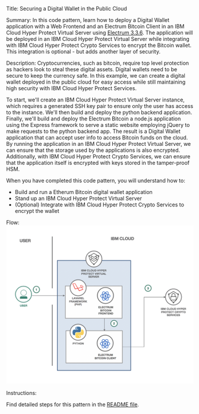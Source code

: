 Title: Securing a Digital Wallet in the Public Cloud

Summary:
In this code pattern, learn how to deploy a Digital Wallet application with a Web Frontend and an Electrum Bitcoin Client in an IBM Cloud Hyper Protect Virtual Server using [Electrum 3.3.6](https://github.com/spesmilo/electrum/tree/3.3.6). The application will be deployed in an IBM Cloud Hyper Protect Virtual Server while integrating with IBM Cloud Hyper Protect Crypto Services to encrypt the Bitcoin wallet. This integration is optional - but adds another layer of security.

Description:
Cryptocurrencies, such as bitcoin, require top level protection as hackers look to steal these digital assets. Digital wallets need to be secure to keep the currency safe. In this example, we can create a digital wallet deployed in the public cloud for easy access while still maintaining high security with IBM Cloud Hyper Protect Services.

To start, we'll create an IBM Cloud Hyper Protect Virtual Server
instance, which requires a generated SSH key pair to ensure only the user has access to the instance. We'll then build and deploy the python backend application. Finally, we'll build and deploy the Electrum Bitcoin a node.js application using
the Express framework to serve a static website employing jQuery to
make requests to the python backend app. The result is a Digital Wallet application that can accept user info to access Bitcoin funds on the cloud. By running the application in an IBM Cloud Hyper Protect Virtual Server, we can
ensure that the storage used by the applications is also encrypted. Additionally, with IBM Cloud Hyper Protect Crypto Services, we can ensure that the application itself is encrypted with keys stored in the tamper-proof HSM.


When you have completed this code pattern, you will understand how to:

- Build and run a Etherum Bitcoin digital wallet application
- Stand up an IBM Cloud Hyper Protect Virtual Server
- (Optional) Integrate with IBM Cloud Hyper Protect Crypto Services to encrypt the wallet

Flow:
![Bitcoin Wallet Diagram](./diagram.png)

Instructions:

Find detailed steps for this pattern in the [README file](/README).
